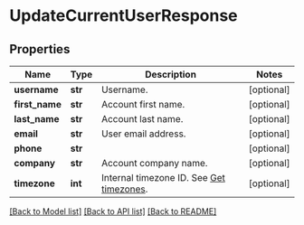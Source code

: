 # UpdateCurrentUserResponse

## Properties
Name | Type | Description | Notes
------------ | ------------- | ------------- | -------------
**username** | **str** | Username. | [optional] 
**first_name** | **str** | Account first name. | [optional] 
**last_name** | **str** | Account last name. | [optional] 
**email** | **str** | User email address. | [optional] 
**phone** | **str** |  | [optional] 
**company** | **str** | Account company name. | [optional] 
**timezone** | **int** | Internal timezone ID. See [Get timezones](http://docs.textmagictesting.com/#operation/getTimezones). | [optional] 

[[Back to Model list]](../README.md#documentation-for-models) [[Back to API list]](../README.md#documentation-for-api-endpoints) [[Back to README]](../README.md)


